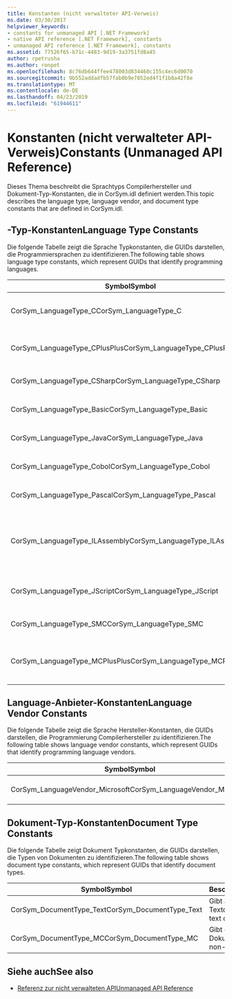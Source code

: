 ```yaml
---
title: Konstanten (nicht verwalteter API-Verweis)
ms.date: 03/30/2017
helpviewer_keywords:
- constants for unmanaged API [.NET Framework]
- native API reference [.NET Framework], constants
- unmanaged API reference [.NET Framework], constants
ms.assetid: 77526f65-b71c-4483-9d19-3a3751fd8a45
author: rpetrusha
ms.author: ronpet
ms.openlocfilehash: 8c76db644ffee478003d834460c155c4ec6d0070
ms.sourcegitcommit: 9b552addadfb57fab0b9e7852ed4f1f1b8a42f8e
ms.translationtype: MT
ms.contentlocale: de-DE
ms.lasthandoff: 04/23/2019
ms.locfileid: "61944611"
---
```

# <a name="constants-unmanaged-api-reference"></a><span data-ttu-id="2ea04-102">Konstanten (nicht verwalteter API-Verweis)</span><span class="sxs-lookup"><span data-stu-id="2ea04-102">Constants (Unmanaged API Reference)</span></span>
<span data-ttu-id="2ea04-103">Dieses Thema beschreibt die Sprachtyps Compilerhersteller und Dokument-Typ-Konstanten, die in CorSym.idl definiert werden.</span><span class="sxs-lookup"><span data-stu-id="2ea04-103">This topic describes the language type, language vendor, and document type constants that are defined in CorSym.idl.</span></span>  
  
## <a name="language-type-constants"></a><span data-ttu-id="2ea04-104">-Typ-Konstanten</span><span class="sxs-lookup"><span data-stu-id="2ea04-104">Language Type Constants</span></span>  
 <span data-ttu-id="2ea04-105">Die folgende Tabelle zeigt die Sprache Typkonstanten, die GUIDs darstellen, die Programmiersprachen zu identifizieren.</span><span class="sxs-lookup"><span data-stu-id="2ea04-105">The following table shows language type constants, which represent GUIDs that identify programming languages.</span></span>  
  
|<span data-ttu-id="2ea04-106">Symbol</span><span class="sxs-lookup"><span data-stu-id="2ea04-106">Symbol</span></span>|<span data-ttu-id="2ea04-107">Beschreibung</span><span class="sxs-lookup"><span data-stu-id="2ea04-107">Description</span></span>|  
|------------|-----------------|  
|<span data-ttu-id="2ea04-108">CorSym_LanguageType_C</span><span class="sxs-lookup"><span data-stu-id="2ea04-108">CorSym_LanguageType_C</span></span>|<span data-ttu-id="2ea04-109">Gibt die Programmiersprache C.</span><span class="sxs-lookup"><span data-stu-id="2ea04-109">Indicates the C language.</span></span>|  
|<span data-ttu-id="2ea04-110">CorSym_LanguageType_CPlusPlus</span><span class="sxs-lookup"><span data-stu-id="2ea04-110">CorSym_LanguageType_CPlusPlus</span></span>|<span data-ttu-id="2ea04-111">Gibt an, die Programmiersprache C++.</span><span class="sxs-lookup"><span data-stu-id="2ea04-111">Indicates the C++ language.</span></span>|  
|<span data-ttu-id="2ea04-112">CorSym_LanguageType_CSharp</span><span class="sxs-lookup"><span data-stu-id="2ea04-112">CorSym_LanguageType_CSharp</span></span>|<span data-ttu-id="2ea04-113">Gibt an, die C# Sprache.</span><span class="sxs-lookup"><span data-stu-id="2ea04-113">Indicates the C# language.</span></span>|  
|<span data-ttu-id="2ea04-114">CorSym_LanguageType_Basic</span><span class="sxs-lookup"><span data-stu-id="2ea04-114">CorSym_LanguageType_Basic</span></span>|<span data-ttu-id="2ea04-115">Gibt die Basic-Sprache.</span><span class="sxs-lookup"><span data-stu-id="2ea04-115">Indicates the Basic language.</span></span>|  
|<span data-ttu-id="2ea04-116">CorSym_LanguageType_Java</span><span class="sxs-lookup"><span data-stu-id="2ea04-116">CorSym_LanguageType_Java</span></span>|<span data-ttu-id="2ea04-117">Gibt an, die Java-Sprache.</span><span class="sxs-lookup"><span data-stu-id="2ea04-117">Indicates the Java language.</span></span>|  
|<span data-ttu-id="2ea04-118">CorSym_LanguageType_Cobol</span><span class="sxs-lookup"><span data-stu-id="2ea04-118">CorSym_LanguageType_Cobol</span></span>|<span data-ttu-id="2ea04-119">Gibt die COBOL-Sprache.</span><span class="sxs-lookup"><span data-stu-id="2ea04-119">Indicates the COBOL language.</span></span>|  
|<span data-ttu-id="2ea04-120">CorSym_LanguageType_Pascal</span><span class="sxs-lookup"><span data-stu-id="2ea04-120">CorSym_LanguageType_Pascal</span></span>|<span data-ttu-id="2ea04-121">Gibt die Pascal-Sprache.</span><span class="sxs-lookup"><span data-stu-id="2ea04-121">Indicates the Pascal language.</span></span>|  
|<span data-ttu-id="2ea04-122">CorSym_LanguageType_ILAssembly</span><span class="sxs-lookup"><span data-stu-id="2ea04-122">CorSym_LanguageType_ILAssembly</span></span>|<span data-ttu-id="2ea04-123">Gibt an, die Microsoft intermediate Language (MSIL)-Assemblycode.</span><span class="sxs-lookup"><span data-stu-id="2ea04-123">Indicates the Microsoft intermediate language (MSIL) assembly code.</span></span>|  
|<span data-ttu-id="2ea04-124">CorSym_LanguageType_JScript</span><span class="sxs-lookup"><span data-stu-id="2ea04-124">CorSym_LanguageType_JScript</span></span>|<span data-ttu-id="2ea04-125">Gibt die Programmiersprache JScript an.</span><span class="sxs-lookup"><span data-stu-id="2ea04-125">Indicates the JScript language.</span></span>|  
|<span data-ttu-id="2ea04-126">CorSym_LanguageType_SMC</span><span class="sxs-lookup"><span data-stu-id="2ea04-126">CorSym_LanguageType_SMC</span></span>|<span data-ttu-id="2ea04-127">Gibt die SMC-Sprache.</span><span class="sxs-lookup"><span data-stu-id="2ea04-127">Indicates the SMC language.</span></span>|  
|<span data-ttu-id="2ea04-128">CorSym_LanguageType_MCPlusPlus</span><span class="sxs-lookup"><span data-stu-id="2ea04-128">CorSym_LanguageType_MCPlusPlus</span></span>|<span data-ttu-id="2ea04-129">Gibt die C++-Sprache, die für .NET Framework aktiviert.</span><span class="sxs-lookup"><span data-stu-id="2ea04-129">Indicates the C++ language enabled for the .NET Framework.</span></span>|  
  
## <a name="language-vendor-constants"></a><span data-ttu-id="2ea04-130">Language-Anbieter-Konstanten</span><span class="sxs-lookup"><span data-stu-id="2ea04-130">Language Vendor Constants</span></span>  
 <span data-ttu-id="2ea04-131">Die folgende Tabelle zeigt die Sprache Hersteller-Konstanten, die GUIDs darstellen, die Programmierung Compilerhersteller zu identifizieren.</span><span class="sxs-lookup"><span data-stu-id="2ea04-131">The following table shows language vendor constants, which represent GUIDs that identify programming language vendors.</span></span>  
  
|<span data-ttu-id="2ea04-132">Symbol</span><span class="sxs-lookup"><span data-stu-id="2ea04-132">Symbol</span></span>|<span data-ttu-id="2ea04-133">Beschreibung</span><span class="sxs-lookup"><span data-stu-id="2ea04-133">Description</span></span>|  
|------------|-----------------|  
|<span data-ttu-id="2ea04-134">CorSym_LanguageVendor_Microsoft</span><span class="sxs-lookup"><span data-stu-id="2ea04-134">CorSym_LanguageVendor_Microsoft</span></span>|<span data-ttu-id="2ea04-135">Indicates Microsoft.</span><span class="sxs-lookup"><span data-stu-id="2ea04-135">Indicates Microsoft.</span></span>|  
  
## <a name="document-type-constants"></a><span data-ttu-id="2ea04-136">Dokument-Typ-Konstanten</span><span class="sxs-lookup"><span data-stu-id="2ea04-136">Document Type Constants</span></span>  
 <span data-ttu-id="2ea04-137">Die folgende Tabelle zeigt Dokument Typkonstanten, die GUIDs darstellen, die Typen von Dokumenten zu identifizieren.</span><span class="sxs-lookup"><span data-stu-id="2ea04-137">The following table shows document type constants, which represent GUIDs that identify document types.</span></span>  
  
|<span data-ttu-id="2ea04-138">Symbol</span><span class="sxs-lookup"><span data-stu-id="2ea04-138">Symbol</span></span>|<span data-ttu-id="2ea04-139">Beschreibung</span><span class="sxs-lookup"><span data-stu-id="2ea04-139">Description</span></span>|  
|------------|-----------------|  
|<span data-ttu-id="2ea04-140">CorSym_DocumentType_Text</span><span class="sxs-lookup"><span data-stu-id="2ea04-140">CorSym_DocumentType_Text</span></span>|<span data-ttu-id="2ea04-141">Gibt an, ein Textdokument.</span><span class="sxs-lookup"><span data-stu-id="2ea04-141">Indicates a text document.</span></span>|  
|<span data-ttu-id="2ea04-142">CorSym_DocumentType_MC</span><span class="sxs-lookup"><span data-stu-id="2ea04-142">CorSym_DocumentType_MC</span></span>|<span data-ttu-id="2ea04-143">Gibt ein nicht-Text-Dokument an.</span><span class="sxs-lookup"><span data-stu-id="2ea04-143">Indicates a non-text document.</span></span>|  
  
## <a name="see-also"></a><span data-ttu-id="2ea04-144">Siehe auch</span><span class="sxs-lookup"><span data-stu-id="2ea04-144">See also</span></span>

- [<span data-ttu-id="2ea04-145">Referenz zur nicht verwalteten API</span><span class="sxs-lookup"><span data-stu-id="2ea04-145">Unmanaged API Reference</span></span>](../../../docs/framework/unmanaged-api/index.md)
